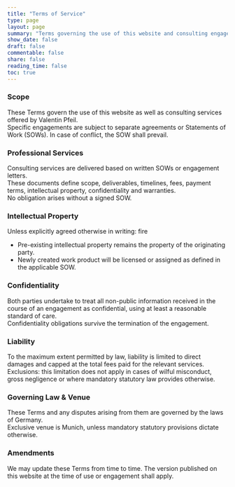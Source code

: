 ```yaml
---
title: "Terms of Service"
type: page
layout: page
summary: "Terms governing the use of this website and consulting engagements."
show_date: false
draft: false
commentable: false
share: false
reading_time: false
toc: true
---
```


### Scope
These Terms govern the use of this website as well as consulting services offered by Valentin Pfeil.  
Specific engagements are subject to separate agreements or Statements of Work (SOWs). In case of conflict, the SOW shall prevail.

### Professional Services
Consulting services are delivered based on written SOWs or engagement letters.  
These documents define scope, deliverables, timelines, fees, payment terms, intellectual property, confidentiality and warranties.  
No obligation arises without a signed SOW.

### Intellectual Property
Unless explicitly agreed otherwise in writing:   fire
- Pre-existing intellectual property remains the property of the originating party.  
- Newly created work product will be licensed or assigned as defined in the applicable SOW.  

### Confidentiality
Both parties undertake to treat all non-public information received in the course of an engagement as confidential, using at least a reasonable standard of care.  
Confidentiality obligations survive the termination of the engagement.

### Liability
To the maximum extent permitted by law, liability is limited to direct damages and capped at the total fees paid for the relevant services.  
Exclusions: this limitation does not apply in cases of wilful misconduct, gross negligence or where mandatory statutory law provides otherwise.

### Governing Law & Venue
These Terms and any disputes arising from them are governed by the laws of Germany.  
Exclusive venue is Munich, unless mandatory statutory provisions dictate otherwise.

### Amendments
We may update these Terms from time to time. The version published on this website at the time of use or engagement shall apply.